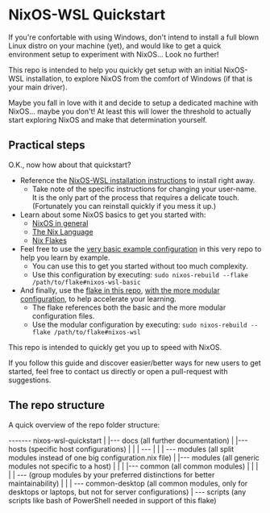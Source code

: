 # NixOS-WSL Quickstart

If you're confortable with using Windows, don't intend to install a full blown Linux distro on your machine (yet), and would like to get a quick environment setup to experiment with NixOS... Look no further!

This repo is intended to help you quickly get setup with an initial NixOS-WSL installation, to explore NixOS from the comfort of Windows (if that is your main driver).

Maybe you fall in love with it and decide to setup a dedicated machine with NixOS... maybe you don't! At least this will lower the threshold to actually start exploring NixOS and make that determination yourself.

## Practical steps

O.K., now how about that quickstart?

- Reference the [NixOS-WSL installation instructions](/docs/nixos-wsl-install.md) to install right away.
  - Take note of the specific instructions for changing your user-name. It is the only part of the process that requires a delicate touch. (Fortunately you can reinstall quickly if you mess it up.)
- Learn about some NixOS basics to get you started with:
  - [NixOS in general](https://nixos.wiki/wiki/Overview_of_the_NixOS_Linux_distribution)
  - [The Nix Language](https://nix.dev/tutorials/nix-language)
  - [Nix Flakes](https://nixos.wiki/wiki/Flakes)
- Feel free to use the [very basic example configuration](/hosts/nixos-wsl-basic/configuration.nix) in this very repo to help you learn by example.
  - You can use this to get you started without too much complexity.
  - Use this configuration by executing: `sudo nixos-rebuild --flake /path/to/flake#nixos-wsl-basic`
- And finally, use the [flake in this repo](/flake.nix), [with the more modular configuration](/hosts/nixos-wsl/configuration.nix), to help accelerate your learning.
  - The flake references both the basic and the more modular configuration files.
  - Use the modular configuration by executing: `sudo nixos-rebuild --flake /path/to/flake#nixos-wsl`

This repo is intended to quickly get you up to speed with NixOS.

If you follow this guide and discover easier/better ways for new users to get started, feel free to contact us directly or open a pull-request with suggestions.

## The repo structure

A quick overview of the repo folder structure:

------- nixos-wsl-quickstart
|
|--- docs (all further documentation)
|
|--- hosts (specific host configurations)
|  |
|  \--- <host>
|     |
|     \--- modules (all split modules instead of one big configuration.nix file)
|
|--- modules (all generic modules not specific to a host)
|  |
|  |--- common (all common modules)
|  |  |
|  |  \--- <any module category> (group modules by your preferred distinctions for better maintainability)
|  |
|  \--- common-desktop (all common modules, only for desktops or laptops, but not for server configurations)
|
\--- scripts (any scripts like bash of PowerShell needed in support of this flake)
